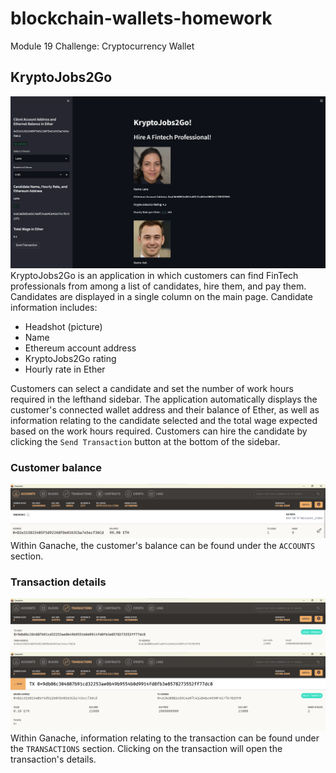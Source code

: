# blockchain-wallets-homework
Module 19 Challenge: Cryptocurrency Wallet

## KryptoJobs2Go
![Application interface](Images/application_interface.png)  
KryptoJobs2Go is an application in which customers can find FinTech professionals from among a list of candidates, hire them, and pay them. Candidates are displayed in a single column on the main page. Candidate information includes:
- Headshot (picture)
- Name
- Ethereum account address
- KryptoJobs2Go rating
- Hourly rate in Ether

Customers can select a candidate and set the number of work hours required in the lefthand sidebar. The application automatically displays the customer's connected wallet address and their balance of Ether, as well as information relating to the candidate selected and the total wage expected based on the work hours required. Customers can hire the candidate by clicking the `Send Transaction` button at the bottom of the sidebar.

### Customer balance
![Customer balance](Images/customer_balance.png)  
Within Ganache, the customer's balance can be found under the `ACCOUNTS` section.

### Transaction details
![Transaction details 01](Images/transaction_details_01.png)  
![Transaction details 02](Images/transaction_details_02.png)  
Within Ganache, information relating to the transaction can be found under the `TRANSACTIONS` section. Clicking on the transaction will open the transaction's details.